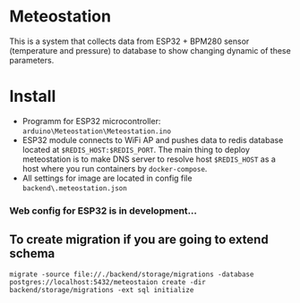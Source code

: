 # Meteostation
This is a system that collects data from ESP32 + BPM280 sensor (temperature and pressure) to database to show changing dynamic of these parameters.

# Install

- Programm for ESP32 microcontroller: `arduino\Meteostation\Meteostation.ino`
- ESP32 module connects to WiFi AP and pushes data to redis database located at `$REDIS_HOST:$REDIS_PORT`. The main thing to deploy meteostation is to make DNS server to resolve host `$REDIS_HOST` as a host where you run containers by `docker-compose`.
- All settings for image are located in config file `backend\.meteostation.json` 

### Web config for ESP32 is in development...



## To create migration if you are going to extend schema

`migrate -source file://./backend/storage/migrations -database postgres://localhost:5432/meteostaion create -dir backend/storage/migrations -ext sql initialize`
